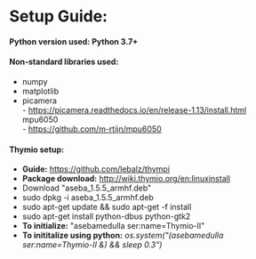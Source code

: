 # Setup Guide: 

#### Python version used: Python 3.7+

#### Non-standard libraries used:
- numpy
- matplotlib
- picamera
<br>- https://picamera.readthedocs.io/en/release-1.13/install.html
<br>mpu6050
<br>- https://github.com/m-rtijn/mpu6050

#### Thymio setup:
- **Guide:** https://github.com/lebalz/thympi
- **Package download:** http://wiki.thymio.org/en:linuxinstall
- Download "aseba_1.5.5_armhf.deb"
- sudo dpkg -i aseba_1.5.5_armhf.deb
- sudo apt-get update && sudo apt-get -f install
- sudo apt-get install python-dbus python-gtk2
- **To initialize:** "asebamedulla ser:name=Thymio-II"
- **To inititalize using python:** _os.system("(asebamedulla ser:name=Thymio-II &) && sleep 0.3")_


